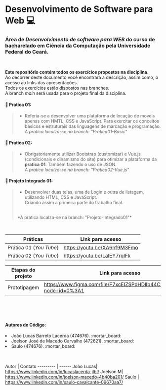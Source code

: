 # Desenvolvimento de Software para Web :computer:

### Área de _Desenvolvimento de software para WEB_ do curso de bacharelado em Ciência da Computação pela Universidade Federal do Ceará.
<br>

**Este repositório contém todos os exercícios propostos na disciplina.** <br>
Ao decorrer deste documento você encontrará a descrição, assim como, o acesso ao links das apresentações.<br>
Todos os exercícios estão dispostos nas branches. <br>
A branch _main_ será usada para o projeto final da disciplina.

#### :pushpin: Pratica 01:
> - Referia-se a desenvolver uma plataforma de locação de moveis apenas com HMTL, CSS e JavaScript. Para exercitar os conceitos básicos e estruturais das linguagens de marcação e programação. <br>
> *A pratica localza-se na branch: "Pratica01-Basic"*

 #### :pushpin: Pratica 02:
 > -   Obrigatoriamente utilizar Bootstrap (customizar) e Vue.js (condicionais e dinamismo do site) para otimizar a plataforma da __pratica 01__. Também fazendo o uso de JSON. <br>
 > *A pratica localza-se na branch: "Pratica02-Vue.js"*

 #### :pushpin: Projeto Integrado 01:
 > -   Desenvolver duas telas, uma de Login e outra de listagem, utilizando HTML, CSS e JavaScript. <br>Criando assim a primeira parte do trabalho final.
 > <br>
 > *A pratica localza-se na branch: "Projeto-Integrado01"*


<br>

Práticas   | Link para acesso
--------- | ------
Prática 01 (*You Tube*) | https://youtu.be/XA6nf9M3Fmo
Prática 02 (*You Tube*) | https://youtu.be/LaIEY7rqIFk

Etapas do projeto  | Link para acesso
--------- | ------
Prototipagem | https://www.figma.com/file/F7xcEIZSPdHDlIb44CPxKs/MapCov?node-id=0%3A1

<br><br><br>

#### Autores do Código:

<li>João Lucas Barreto Lacerda (474676). :mortar_board:</li>
<li>Joelson José de Macedo Carvalho (472621). :mortar_board:</li>
<li>Saulo (474676). :mortar_board:</li>

<br><br>
Autor  | Contato
--------- | ------
João Lucas| https://www.linkedin.com/in/lucaslacerda-jlbl/
Joelson M| https://www.linkedin.com/in/joelson-macedo-4b40ba201/
Saulo | https://www.linkedin.com/in/saulo-cavalcante-09670aa7/

